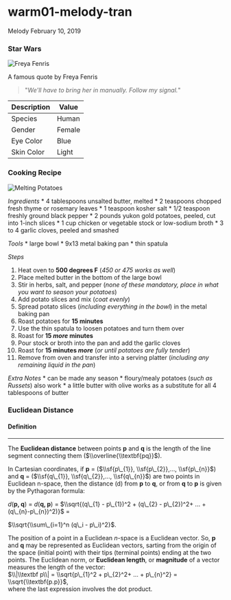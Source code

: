warm01-melody-tran
================
Melody
February 10, 2019

### **Star Wars**

![**Freya Fenris**](https://vignette.wikia.nocookie.net/starwars/images/4/43/SWResistance-FreyaFenris.jpg/revision/latest?cb=20180914204850)

A famous quote by Freya Fenris

> "*We'll have to bring her in manually. Follow my signal.*"

| Description | Value  |
|-------------|--------|
| Species     | Human  |
| Gender      | Female |
| Eye Color   | Blue   |
| Skin Color  | Light  |

### **Cooking Recipe**

![**Melting Potatoes**](https://farm1.staticflickr.com/812/27201919058_534eb7d0b7_z.jpg)

*Ingredients*
\* 4 tablespoons unsalted butter, melted
\* 2 teaspoons chopped fresh thyme or rosemary leaves
\* 1 teaspoon kosher salt \* 1/2 teaspoon freshly ground black pepper
\* 2 pounds yukon gold potatoes, peeled, cut into 1-inch slices
\* 1 cup chicken or vegetable stock or low-sodium broth
\* 3 to 4 garlic cloves, peeled and smashed

*Tools*
\* large bowl
\* 9x13 metal baking pan
\* thin spatula

*Steps*
1. Heat oven to **500 degrees F** (*450 or 475 works as well*)
2. Place melted butter in the bottom of the large bowl
3. Stir in herbs, salt, and pepper (*none of these mandatory, place in what you want to season your potatoes*)
4. Add potato slices and mix (*coat evenly*)
5. Spread potato slices (*including everything in the bowl*) in the metal baking pan
6. Roast potatoes for **15 minutes**
7. Use the thin spatula to loosen potatoes and turn them over
8. Roast for **15 *more* minutes**
9. Pour stock or broth into the pan and add the garlic cloves
10. Roast for **15 minutes *more*** (*or until potatoes are fully tender*)
11. Remove from oven and transfer into a serving platter (*including any remaining liquid in the pan*)

*Extra Notes*
\* can be made any season
\* floury/mealy potatoes (*such as Russets*) also work
\* a little butter with olive works as a substitute for all 4 tablespoons of butter

### **Euclidean Distance**

#### **Definition**

------------------------------------------------------------------------

The **Euclidean distance** between points **p** and **q** is the length of the line segment connecting them ($\\overline{\\textbf{pq}}$).

In Cartesian coordinates, if **p** = ($\\sf{p\_{1}}, \\sf{p\_{2}},..., \\sf{p\_{n}}$) and **q** = ($\\sf{q\_{1}}, \\sf{q\_{2}},..., \\sf{q\_{n}}$) are two points in Euclidean n-space, then the distance (d) from **p** to **q**, or from **q** to **p** is given by the Pythagoran formula:

*d*(**p, q**) = *d*(**q, p**) = $\\sqrt{(q\_{1} - p\_{1})^2 + (q\_{2} - p\_{2})^2+ ... + (q\_{n}-p\_{n})^2)}$ =

$\\sqrt{\\sum\_{i=1}^n (q\_i - p\_i)^2}$.

The position of a point in a Euclidean *n*-space is a Euclidean vector. So, **p** and **q** may be represented as Euclidean vectors, sarting from the origin of the space (initial point) with their tips (terminal points) ending at the two points. The Euclidean norm, or **Euclidean length**, or **magnitude** of a vector measures the length of the vector:<br> $\\|\\textbf p\\| = \\sqrt{p\_{1}^2 + p\_{2}^2+ ... + p\_{n}^2} = \\sqrt{\\textbf{p.p}}$, <br> where the last expression involves the dot product.
